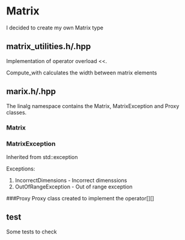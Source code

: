 # Matrix
I decided to create my own Matrix type

## matrix_utilities.h/.hpp
Implementation of operator overload <<.

Compute_with calculates the width between matrix elements

## marix.h/.hpp

The linalg namespace contains the Matrix, MatrixException and Proxy classes.

### Matrix

### MatrixException
Inherited from std::exception

Exceptions:
1. IncorrectDimensions - Incorrect dimenssions
2. OutOfRangeException - Out of range exception

###Proxy
Proxy class created to implement the operator[][]

## test
Some tests to check
